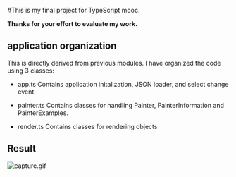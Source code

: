 #This is my final project for TypeScript mooc.

**Thanks for your effort to evaluate my work.**

## application organization
This is directly derived from previous modules. I have organized the code using 3 classes:

* app.ts
  Contains application initalization, JSON loader, and select change event.

* painter.ts
  Contains classes for handling Painter, PainterInformation and PainterExamples.

* render.ts
  Contains classes for rendering objects


## Result

![capture.gif](https://github.com/simulot/edx-DEV201x-TypeScript-FinalProject/blob/master/capture.gif)

